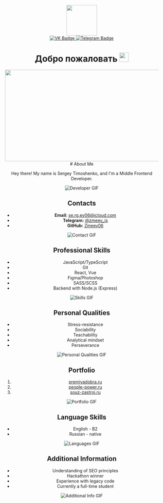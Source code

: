 <div id="header" align="center">
  <img src="https://media.giphy.com/media/v1.Y2lkPTc5MGI3NjExdmhobnV0OGxha256aDhkbHE2aDUzdzNja2lma25uNmV4MWljbW5ycSZlcD12MV9pbnRlcm5hbF9naWZfYnlfaWQmY3Q9Zw/bGgsc5mWoryfgKBx1u/giphy.gif" width="100"/>
  <div id="badges">
  <a href="https://vk.com/serenaflowrichard">
     <img src="https://img.shields.io/badge/VK-blue?logo=vk&logoColor=white&style=for-the-badge" alt="VK Badge"/>
  </a>
  <a href="https://t.me/zmeev06">
    <img src="https://img.shields.io/badge/Telegram-229ED9?logo=telegram&logoColor=white&style=for-the-badge" alt="Telegram Badge"/>
  </a>
</div>
  <img src="https://komarev.com/ghpvc/?username=Zmeev06&style=flat-square&color=blue" alt=""/>
  <h1>
  Добро пожаловать
  <img src="https://media.giphy.com/media/hvRJCLFzcasrR4ia7z/giphy.gif" width="30px"/>
</h1>
</div>
<div align="center">
  <img src="https://media.giphy.com/media/v1.Y2lkPTc5MGI3NjExZWVxcTNza3YyMWZ0aWN2ODZhdTFhODNkNWlwODZ1dHBtejVnN24zZCZlcD12MV9pbnRlcm5hbF9naWZfYnlfaWQmY3Q9Zw/wcgn5fVDjvR7pdvz4C/giphy.gif" width="600" height="300"/>
  # About Me

Hey there! My name is Sergey Timoshenko, and I'm a Middle Frontend Developer.

![Developer GIF](https://media.giphy.com/media/ZcLCr2aXZGR3u/giphy.gif)

## Contacts
- **Email:** [se.rg.ey06@icloud.com](mailto:se.rg.ey06@icloud.com)
- **Telegram:** [@zmeev_js](https://t.me/zmeev_js)
- **GitHub:** [Zmeev06](https://github.com/Zmeev06)

![Contact GIF](https://media.giphy.com/media/h408T6Y5GfmXBKW62l/giphy.gif)

## Professional Skills
- JavaScript/TypeScript
- Git
- React, Vue
- Figma/Photoshop
- SASS/SCSS
- Backend with Node.js (Express)

![Skills GIF](https://media.giphy.com/media/836HiJc7pgzy8iNXCn/giphy.gif)

## Personal Qualities
- Stress-resistance
- Sociability
- Teachability
- Analytical mindset
- Perseverance

![Personal Qualities GIF](https://media.giphy.com/media/l4FGw7QjU2Uju3d3W/giphy.gif)

## Portfolio
1. [premiyadobra.ru](https://premiyadobra.ru)
2. [people-power.ru](https://people-power.ru)
3. [souz-zastroi.ru](https://souz-zastroi.ru)

![Portfolio GIF](https://media.giphy.com/media/SWoSkN6DxTszqIKEqv/giphy.gif)

## Language Skills
- English - B2
- Russian - native

![Languages GIF](https://media.giphy.com/media/3o7TKzB25FP24pR0Ri/giphy.gif)

## Additional Information
- Understanding of SEO principles
- Hackathon winner
- Experience with legacy code
- Currently a full-time student

![Additional Info GIF](https://media.giphy.com/media/xT1XGX85MkVpjFyGxi/giphy.gif)

</div>


